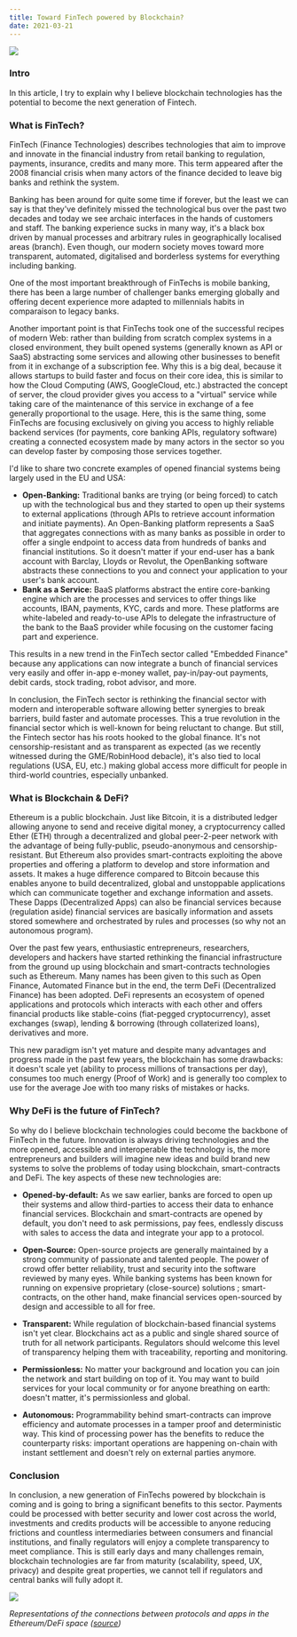 ```yaml
---
title: Toward FinTech powered by Blockchain?
date: 2021-03-21
---
```


![](https://images.unsplash.com/photo-1566132127697-4524fea60007?ixid=MXwxMjA3fDB8MHxwaG90by1wYWdlfHx8fGVufDB8fHw%3D&ixlib=rb-1.2.1&auto=format&fit=crop&w=1500&q=80)

### Intro

In this article, I try to explain why I believe blockchain technologies has the potential to become the next generation of Fintech.

### What is FinTech?

FinTech (Finance Technologies) describes technologies that aim to improve and innovate in the financial industry from retail banking to regulation, payments, insurance, credits and many more. This term appeared after the 2008 financial crisis when many actors of the finance decided to leave big banks and rethink the system.

Banking has been around for quite some time if forever, but the least we can say is that they've definitely missed the technological bus over the past two decades and today we see archaic interfaces in the hands of customers and staff. The banking experience sucks in many way, it's a black box driven by manual processes and arbitrary rules in geographically localised areas (branch). Even though, our modern society moves toward more transparent, automated, digitalised and borderless systems for everything including banking.

One of the most important breakthrough of FinTechs is mobile banking, there has been a large number of challenger banks emerging globally and offering decent experience more adapted to millennials habits in comparaison to legacy banks.

Another important point is that FinTechs took one of the successful recipes of modern Web: rather than building from scratch complex systems in a closed environment, they built opened systems (generally known as API or SaaS) abstracting some services and allowing other businesses to benefit from it in exchange of a subscription fee. Why this is a big deal, because it allows startups to build faster and focus on their core idea, this is similar to how the Cloud Computing (AWS, GoogleCloud, etc.) abstracted the concept of server, the cloud provider gives you access to a "virtual" service while taking care of the maintenance of this service in exchange of a fee generally proportional to the usage. Here, this is the same thing, some FinTechs are focusing exclusively on giving you access to highly reliable backend services (for payments, core banking APIs, regulatory software) creating a connected ecosystem made by many actors in the sector so you can develop faster by composing those services together.

I'd like to share two concrete examples of opened financial systems being largely used in the EU and USA:
- **Open-Banking:** Traditional banks are trying (or being forced) to catch up with the technological bus and they started to open up their systems to external applications (through APIs to retrieve account information and initiate payments). An Open-Banking platform represents a SaaS that aggregates connections with as many banks as possible in order to offer a single endpoint to access data from hundreds of banks and financial institutions. So it doesn't matter if your end-user has a bank account with Barclay, Lloyds or Revolut, the OpenBanking software abstracts these connections to you and connect your application to your user's bank account.
- **Bank as a Service:** BaaS platforms abstract the entire core-banking engine which are the processes and services to offer things like accounts, IBAN, payments, KYC, cards and more. These platforms are white-labeled and ready-to-use APIs to delegate the infrastructure of the bank to the BaaS provider while focusing on the customer facing part and experience.

This results in a new trend in the FinTech sector called "Embedded Finance" because any applications can now integrate a bunch of financial services very easily and offer in-app e-money wallet, pay-in/pay-out payments, debit cards, stock trading, robot advisor, and more.

In conclusion, the FinTech sector is rethinking the financial sector with modern and interoperable software allowing better synergies to break barriers, build faster and automate processes. This a true revolution in the financial sector which is well-known for being reluctant to change. But still, the Fintech sector has his roots hooked to the global finance. It's not censorship-resistant and as transparent as expected (as we recently witnessed during the GME/RobinHood debacle), it's also tied to local regulations (USA, EU, etc.) making global access more difficult for people in third-world countries, especially unbanked.


### What is Blockchain & DeFi?

Ethereum is a public blockchain. Just like Bitcoin, it is a distributed ledger allowing anyone to send and receive digital money, a cryptocurrency called Ether (ETH) through a decentralized and global peer-2-peer network with the advantage of being fully-public, pseudo-anonymous and censorship-resistant.
But Ethereum also provides smart-contracts exploiting the above properties and offering a platform to develop and store information and assets. It makes a huge difference compared to Bitcoin because this enables anyone to build decentralized, global and unstoppable applications which can communicate together and exchange information and assets. These Dapps (Decentralized Apps) can also be financial services because (regulation aside) financial services are basically information and assets stored somewhere and orchestrated by rules and processes (so why not an autonomous program).

Over the past few years, enthusiastic entrepreneurs, researchers, developers and hackers have started rethinking the financial infrastructure from the ground up using blockchain and smart-contracts technologies such as Ethereum. Many names has been given to this such as Open Finance, Automated Finance but in the end, the term DeFi (Decentralized Finance) has been adopted.
DeFi represents an ecosystem of opened applications and protocols which interacts with each other and offers financial products like stable-coins (fiat-pegged cryptocurrency), asset exchanges (swap), lending & borrowing (through collaterized loans), derivatives and more.

This new paradigm isn't yet mature and despite many advantages and progress made in the past few years, the blockchain has some drawbacks: it doesn't scale yet (ability to process millions of transactions per day), consumes too much energy (Proof of Work) and is generally too complex to use for the average Joe with too many risks of mistakes or hacks.


### Why DeFi is the future of FinTech?

So why do I believe blockchain technologies could become the backbone of FinTech in the future. Innovation is always driving technologies and the more opened, accessible and interoperable the technology is, the more entrepreneurs and builders will imagine new ideas and build brand new systems to solve the problems of today using blockchain, smart-contracts and DeFi. The key aspects of these new technologies are:

- **Opened-by-default:** As we saw earlier, banks are forced to open up their systems and allow third-parties to access their data to enhance financial services. Blockchain and smart-contracts are opened by default, you don't need to ask permissions, pay fees, endlessly discuss with sales to access the data and integrate your app to a protocol.

- **Open-Source:** Open-source projects are generally maintained by a strong community of passionate and talented people. The power of crowd offer better reliability, trust and security into the software reviewed by many eyes. While banking systems has been known for running on expensive proprietary (close-source) solutions ; smart-contracts, on the other hand, make financial services open-sourced by design and accessible to all for free.

- **Transparent:** While regulation of blockchain-based financial systems isn't yet clear. Blockchains act as a public and single shared source of truth for all network participants. Regulators should welcome this level of transparency helping them with traceability, reporting and monitoring.

- **Permissionless:** No matter your background and location you can join the network and start building on top of it. You may want to build services for your local community or for anyone breathing on earth: doesn't matter, it's permissionless and global.

- **Autonomous:** Programmability behind smart-contracts can improve efficiency and automate processes in a tamper proof and deterministic way. This kind of processing power has the benefits to reduce the counterparty risks: important operations are happening on-chain with instant settlement and doesn't rely on external parties anymore.


### Conclusion

In conclusion, a new generation of FinTechs powered by blockchain is coming and is going to bring a significant benefits to this sector. Payments could be processed with better security and lower cost across the world, investments and credits products will be accessible to anyone reducing frictions and countless intermediaries between consumers and financial institutions, and finally regulators will enjoy a complete transparency to meet compliance. This is still early days and many challenges remain, blockchain technologies are far from maturity (scalability, speed, UX, privacy) and despite great properties, we cannot tell if regulators and central banks will fully adopt it.

![](https://pbs.twimg.com/media/EuIVyzpXMAcTkqx?format=jpg&name=4096x4096)

_Representations of the connections between protocols and apps in the Ethereum/DeFi space ([source](https://twitter.com/will__price/status/1360676121835151360/photo/1))_

